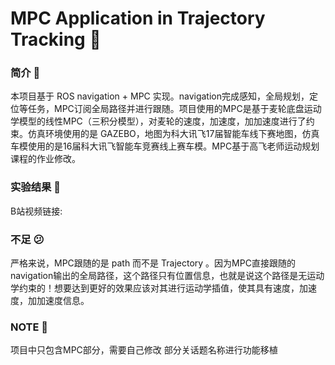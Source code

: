 # MPC Application in Trajectory Tracking 🤖

### 简介 📖

本项目基于 ROS navigation + MPC 实现。navigation完成感知，全局规划，定位等任务，MPC订阅全局路径并进行跟随。项目使用的MPC是基于麦轮底盘运动学模型的线性MPC（三积分模型），对麦轮的速度，加速度，加加速度进行了约束。仿真环境使用的是 GAZEBO，地图为科大讯飞17届智能车线下赛地图，仿真车模使用的是16届科大讯飞智能车竞赛线上赛车模。MPC基于高飞老师运动规划课程的作业修改。

### 实验结果 👀️

B站视频链接:

### 不足 😕

严格来说，MPC跟随的是 path 而不是 Trajectory 。因为MPC直接跟随的navigation输出的全局路径，这个路径只有位置信息，也就是说这个路径是无运动学约束的！想要达到更好的效果应该对其进行运动学插值，使其具有速度，加速度，加加速度信息。

### NOTE 🔑

项目中只包含MPC部分，需要自己修改 部分关话题名称进行功能移植
